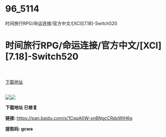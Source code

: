 # 96_5114
时间旅行RPG/命运连接/官方中文/[XCI][7.18]-Switch520
# 时间旅行RPG/命运连接/官方中文/[XCI][7.18]-Switch520
 <br/></br>
[下载地址](https://www.switch520.cc/article/5114 "下载地址")
<br/></br>

<p><span><strong><img src="https://ae01.alicdn.com/kf/U274234dae5534905839c3c23e236748cq.jpg"><img src="https://ae01.alicdn.com/kf/Ue5482529b05b49119c1ed050283dbad9L.jpg"></strong></span></p>
<p><span><strong>下载地址 已修复</strong></span></p>
<p><span><strong>链接: </strong></span><a href="https://pan.baidu.com/s/1CqqA0W-xnBNgcCRdxWIH6g" target="_self" rel="noopener noreferrer">https://pan.baidu.com/s/1CqqA0W-xnBNgcCRdxWIH6g</a><span><strong>&nbsp;</strong></span></p>
<p><span><strong>提取码: gcwa</strong></span></p>
